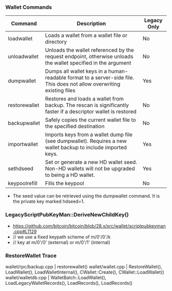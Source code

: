 ### Wallet Commands

Command | Description | Legacy Only
------- | ----------- | -----------
loadwallet | Loads a wallet from a wallet file or directory | No
unloadwallet | Unloads the wallet referenced by the request endpoint, otherwise unloads the wallet specified in the argument | No
dumpwallet | Dumps all wallet keys in a human-readable format to a server-side file. This does not allow overwriting existing files | Yes
restorewallet | Restores and loads a wallet from backup. The rescan is significantly faster if a descriptor wallet is restored | No
backupwallet | Safely copies the current wallet file to the specified destination | No
importwallet |  Imports keys from a wallet dump file (see dumpwallet). Requires a new wallet backup to include imported keys. | Yes
sethdseed | Set or generate a new HD wallet seed. Non-HD wallets will not be upgraded to being a HD wallet. | Yes
keypoolrefill | Fills the keypool | No 

* The seed value can be retrieved using the dumpwallet command. It is the 
private key marked hdseed=1.

### LegacyScriptPubKeyMan::DeriveNewChildKey()
* https://github.com/bitcoin/bitcoin/blob/28.x/src/wallet/scriptpubkeyman.cpp#L1129
* // we use a fixed keypath scheme of m/0'/0'/k
* // key at m/0'/0' (external) or m/0'/1' (internal)

### RestoreWallet Trace
wallet/rpc/backup.cpp | restorewallet()
wallet/wallet.cpp | RestoreWallet(), LoadWallet(), LoadWalletInternal(), CWallet::Create(), CWallet::LoadWallet()
wallet/walletdb.cpp | WalletBatch::LoadWallet(), LoadLegacyWalletRecords(), LoadRecords(), LoadRecords()
